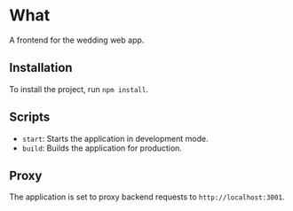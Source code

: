 # What

A frontend for the wedding web app.

## Installation

To install the project, run `npm install`.

## Scripts

- `start`: Starts the application in development mode.
- `build`: Builds the application for production.


## Proxy

The application is set to proxy backend requests to `http://localhost:3001`.